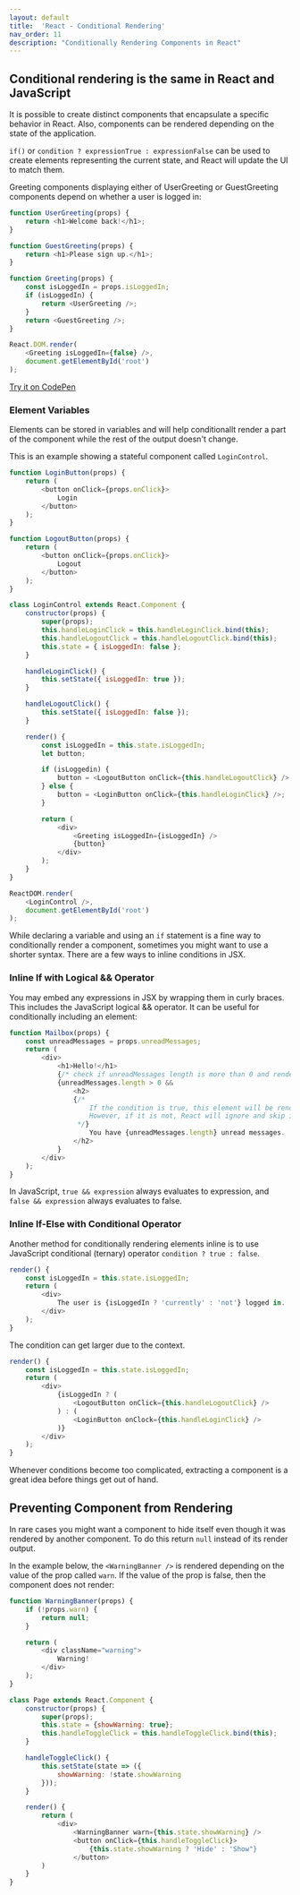 ```yaml
---
layout: default
title:  'React - Conditional Rendering'
nav_order: 11
description: "Conditionally Rendering Components in React"
---
```


## Conditional rendering is the same in React and JavaScript

It is possible to create distinct components that encapsulate a specific behavior in React. Also, components can be rendered depending on the state of the application.

`if()` or `condition ? expressionTrue : expressionFalse` can be used to create elements representing the current state, and React will update the UI to match them.

Greeting components displaying either of UserGreeting or GuestGreeting components depend on whether a user is logged in:

```js
function UserGreeting(props) {
    return <h1>Welcome back!</h1>;
}

function GuestGreeting(props) {
    return <h1>Please sign up.</h1>;
}

function Greeting(props) {
    const isLoggedIn = props.isLoggedIn;
    if (isLoggedIn) {
        return <UserGreeting />;
    }
    return <GuestGreeting />;
}

React.DOM.render(
    <Greeting isLoggedIn={false} />,
    document.getElementById('root')
);
```

[Try it on CodePen](https://codepen.io/gaearon/pen/ZpVxNq?editors=0011)

### Element Variables

Elements can be stored in variables and will help conditionallt render a part of the component while the rest of the output doesn't change.

This is an example showing a stateful component called `LoginControl`.

```js
function LoginButton(props) {
    return (
        <button onClick={props.onClick}>
            Login
        </button>
    );
}

function LogoutButton(props) {
    return (
        <button onClick={props.onClick}>
            Logout
        </button>
    );
}

class LoginControl extends React.Component {
    constructor(props) {
        super(props);
        this.handleLoginClick = this.handleLoginClick.bind(this);
        this.handleLogoutClick = this.handleLogoutClick.bind(this);
        this.state = { isLoggedIn: false };
    }

    handleLoginClick() {
        this.setState({ isLoggedIn: true });
    }

    handleLogoutClick() {
        this.setState({ isLoggedIn: false });
    }

    render() {
        const isLoggedIn = this.state.isLoggedIn;
        let button;

        if (isLoggedin) {
            button = <LogoutButton onClick={this.handleLogoutClick} />;
        } else {
            button = <LoginButton onClick={this.handleLoginClick} />;
        }

        return (
            <div>
                <Greeting isLoggedIn={isLoggedIn} />
                {button}
            </div>
        );
    }
}

ReactDOM.render(
    <LoginControl />,
    document.getElementById('root')
);
```

While declaring a variable and using an `if` statement is a fine way to conditionally render a component, sometimes you might want to use a shorter syntax. There are a few ways to inline conditions in JSX.

### Inline If with Logical && Operator

You may embed any expressions in JSX by wrapping them in curly braces. This includes the JavaScript logical && operator. It can be useful for conditionally including an element:

```js
function Mailbox(props) {
    const unreadMessages = props.unreadMessages;
    return (
        <div>
            <h1>Hello!</h1>
            {/* check if unreadMessages length is more than 0 and render the JSX */}
            {unreadMessages.length > 0 &&
                <h2>
                {/*
                    If the condition is true, this element will be rendered
                    However, if it is not, React will ignore and skip it.
                 */}
                    You have {unreadMessages.length} unread messages.
                </h2>
            }
        </div>
    );
}
```

In JavaScript, `true && expression` always evaluates to expression, and `false && expression` always evaluates to false.

### Inline If-Else with Conditional Operator

Another method for conditionally rendering elements inline is to use JavaScript conditional (ternary) operator `condition ? true : false`.

```js
render() {
    const isLoggedIn = this.state.isLoggedIn;
    return (
        <div>
            The user is {isLoggedIn ? 'currently' : 'not'} logged in.
        </div>
    );
}
```

The condition can get larger due to the context.

```js
render() {
    const isLoggedIn = this.state.isLoggedIn;
    return (
        <div>
            {isLoggedIn ? (
                <LogoutButton onClick={this.handleLogoutClick} />
            ) : (
                <LoginButton onClock={this.handleLoginClick} />
            )}
        </div>
    );
}
```

Whenever conditions become too complicated, extracting a component is a great idea before things get out of hand.

## Preventing Component from Rendering

In rare cases you might want a component to hide itself even though it was rendered by another component. To do this return `null` instead of its render output.

In the example below, the `<WarningBanner />` is rendered depending on the value of the prop called `warn`. If the value of the prop is false, then the component does not render:

```js
function WarningBanner(props) {
    if (!props.warn) {
        return null;
    }

    return (
        <div className="warning">
            Warning!
        </div>
    );
}

class Page extends React.Component {
    constructor(props) {
        super(props);
        this.state = {showWarning: true};
        this.handleToggleClick = this.handleToggleClick.bind(this);
    }

    handleToggleClick() {
        this.setState(state => ({
            showWarning: !state.showWarning
        }));
    }

    render() {
        return (
            <div>
                <WarningBanner warn={this.state.showWarning} />
                <button onClick={this.handleToggleClick}>
                    {this.state.showWarning ? 'Hide' : 'Show"}
                </button>
        )
    }
}
```

